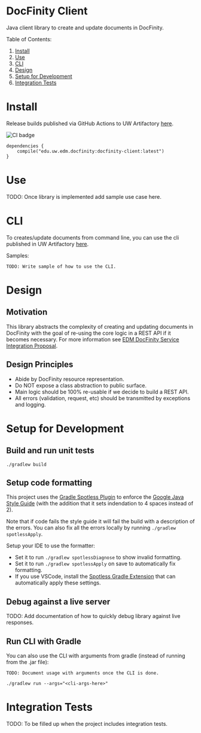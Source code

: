 # DocFinity Client

Java client library to create and update documents in DocFinity.

Table of Contents:

1. [Install](#Install)
1. [Use](#Use)
1. [CLI](#CLI)
1. [Design](#Design)
1. [Setup for Development](#Setup-for-Development)
1. [Integration Tests](#Integration-Tests)

# Install

Release builds published via GitHub Actions to UW Artifactory [here](https://artifact.s.uw.edu/artifactory/webapp/#/artifacts/browse/tree/General/eaiw-release-local/edu/uw/edm/docfinity/docfinity-client).

![CI badge](https://github.com/uw-it-edm/docfinity-client/actions/workflows/ci.yml/badge.svg?branch=develop)

```
dependencies {
    compile("edu.uw.edm.docfinity:docfinity-client:latest")
}
```
# Use

TODO: Once library is implemented add sample use case here.

# CLI

To creates/update documents from command line, you can use the cli published in UW Artifactory [here](https://artifact.s.uw.edu/artifactory/webapp/#/artifacts/browse/tree/General/eaiw-release-local/edu/uw/edm/docfinity/docfinity-client-cli/).

Samples:

```
TODO: Write sample of how to use the CLI.
```

# Design
## Motivation

This library abstracts the complexity of creating and updating documents in DocFinity with the goal of re-using the core logic in a 
REST API if it becomes necessary. For more information see [EDM DocFinity Service Integration Proposal](https://wiki.cac.washington.edu/x/rcT8Bw).

## Design Principles

- Abide by DocFinity resource representation.
- Do NOT expose a class abstraction to public surface.
- Main logic should be 100% re-usable if we decide to build a REST API.
- All errors (validation, request, etc) should be transmitted by exceptions and logging.

# Setup for Development

## Build and run unit tests

```
./gradlew build
```

## Setup code formatting

This project uses the [Gradle Spotless Plugin](https://plugins.gradle.org/plugin/com.diffplug.gradle.spotless) to enforce the [Google Java Style Guide](https://google.github.io/styleguide/javaguide) (with the addition that it sets indendation to 4 spaces instead of 2). 

Note that if code fails the style guide it will fail the build with a description of the errors. You can also fix all the errors locally by running `./gradlew spotlessApply`.

Setup your IDE to use the formatter:

- Set it to run `./gradlew spotlessDiagnose` to show invalid formatting.
- Set it to run `./gradlew spotlessApply` on save to automatically fix formatting.
- If you use VSCode, install the [Spotless Gradle Extension](https://marketplace.visualstudio.com/items?itemName=richardwillis.vscode-spotless-gradle) that can automatically apply these settings.

## Debug against a live server

TODO: Add documentation of how to quickly debug library against live responses.

## Run CLI with Gradle

You can also use the CLI with arguments from gradle (instead of running from the .jar file):

```
TODO: Document usage with arguments once the CLI is done.

./gradlew run --args="<cli-args-here>"
```

# Integration Tests

TODO: To be filled up when the project includes integration tests.
